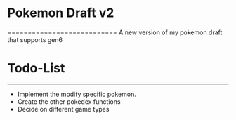 # Pokemon Draft v2
===========================
A new version of my pokemon draft that supports gen6

# Todo-List
----------------
- Implement the modify specific pokemon.
- Create the other pokedex functions
- Decide on different game types
